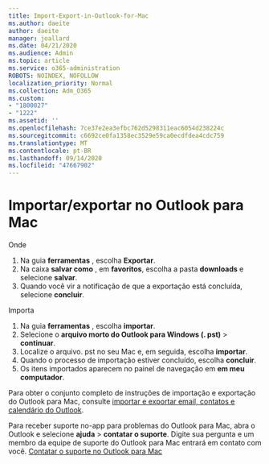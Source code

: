 ```yaml
---
title: Import-Export-in-Outlook-for-Mac
ms.author: daeite
author: daeite
manager: joallard
ms.date: 04/21/2020
ms.audience: Admin
ms.topic: article
ms.service: o365-administration
ROBOTS: NOINDEX, NOFOLLOW
localization_priority: Normal
ms.collection: Adm_O365
ms.custom:
- "1800027"
- "1222"
ms.assetid: ''
ms.openlocfilehash: 7ce37e2ea3efbc762d5298311eac6054d238224c
ms.sourcegitcommit: c6692ce0fa1358ec3529e59ca0ecdfdea4cdc759
ms.translationtype: MT
ms.contentlocale: pt-BR
ms.lasthandoff: 09/14/2020
ms.locfileid: "47667902"
---
```

# <a name="importexport-in-outlook-for-mac"></a>Importar/exportar no Outlook para Mac 

Onde
1. Na guia **ferramentas** , escolha **Exportar**.
2. Na caixa **salvar como** , em **favoritos**, escolha a pasta **downloads** e selecione **salvar**.
3. Quando você vir a notificação de que a exportação está concluída, selecione **concluir**.

Importa
1. Na guia **ferramentas** , escolha **importar**.
2. Selecione o **arquivo morto do Outlook para Windows (. pst)**  >  **continuar**.
3. Localize o arquivo. pst no seu Mac e, em seguida, escolha **importar**.
4. Quando o processo de importação estiver concluído, escolha **concluir**.
5. Os itens importados aparecem no painel de navegação em **em meu computador**.

Para obter o conjunto completo de instruções de importação e exportação do Outlook para Mac, consulte [importar e exportar email, contatos e calendário do Outlook](https://support.office.com/article/92577192-3881-4502-b79d-c3bbada6c8ef#ID0EAACAAA=Mac). 

Para receber suporte no-app para problemas do Outlook para Mac, abra o Outlook e selecione **ajuda**  >  **contatar o suporte**. Digite sua pergunta e um membro da equipe de suporte do Outlook para Mac entrará em contato com você. [Contatar o suporte no Outlook para Mac](https://go.microsoft.com/fwlink/?linkid=2002400&clcid=0x409)